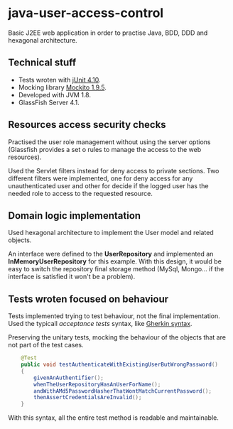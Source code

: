 # java-user-access-control

Basic J2EE web application in order to practise Java, BDD, DDD and hexagonal architecture.

Technical stuff
--------
* Tests wroten with [jUnit 4.10](http://mvnrepository.com/artifact/junit/junit).
* Mocking library [Mockito 1.9.5](http://mvnrepository.com/artifact/org.mockito/mockito-all/1.9.5).
* Developed with JVM 1.8.
* GlassFish Server 4.1.

Resources access security checks
--------
Practised the user role management without using the server options (Glassfish provides a set o rules to manage the access to the web resources).

Used the Servlet filters instead for deny access to private sections. Two different filters were implemented, one for deny access for any unauthenticated user and other for decide if the logged user has the needed role to access to the requested resource.

Domain logic implementation
--------
Used hexagonal architecture to implement the User model and related objects.

An interface were defined to the **UserRepository** and implemented an **InMemoryUserRepository** for this example.
With this design, it would be easy to switch the repository final storage method (MySql, Mongo... if the interface is satisfied it won't be a problem).

Tests wroten focused on behaviour
--------
Tests implemented trying to test behaviour, not the final implementation. Used the typicall *acceptance tests* syntax, like [Gherkin syntax](https://github.com/cucumber/cucumber/wiki/Gherkin).

Preserving the unitary tests, mocking the behaviour of the objects that are not part of the test cases.

```java
    @Test
    public void testAuthenticateWithExistingUserButWrongPassword()
    {
        givenAnAuthentifier();
        whenTheUserRepositoryHasAnUserForName();
        andWithAMd5PasswordHasherThatWontMatchCurrentPassword();
        thenAssertCredentialsAreInvalid(); 
    }
```
With this syntax, all the entire test method is readable and maintainable.
